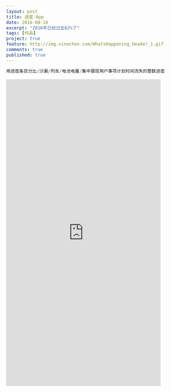 ```yaml
---
layout: post
title: 进度·App
date: 2016-08-10
excerpt: "2016年已经过去62%了"
tags: [作品]
project: true
feature: http://img.vinechen.com/WhatsHappening_header_1.gif
comments: true
published: true
---
```

```php
用进度条百分比/沙漏/列车/电池电量/集中展现用户事项计划时间流失的整数进度
```



<iframe src="https://modao.cc/app/SK2hrvAkSKv3GoIymROjCsCtqCJG8hq/embed" width="422" height="839" allowTransparency="true" frameborder="0"></iframe>